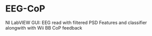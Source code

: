 EEG-CoP
=======

NI LabVIEW GUI: EEG read with filtered PSD Features and classifier alongwith with Wii BB CoP feedback
